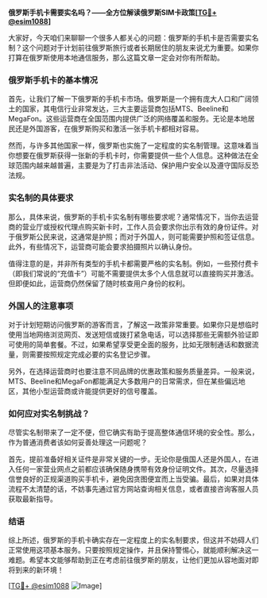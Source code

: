 **俄罗斯手机卡需要实名吗？——全方位解读俄罗斯SIM卡政策[[TG💪+ @esim1088](https://t.me/s/esim1088)]**

大家好，今天咱们来聊聊一个很多人都关心的问题：俄罗斯的手机卡是否需要实名制？这个问题对于计划前往俄罗斯旅行或者长期居住的朋友来说尤为重要。如果你打算在俄罗斯使用本地通信服务，那么这篇文章一定会对你有所帮助。

### 俄罗斯手机卡的基本情况

首先，让我们了解一下俄罗斯的手机卡市场。俄罗斯是一个拥有庞大人口和广阔领土的国家，其电信行业非常发达，三大主要运营商包括MTS、Beeline和MegaFon。这些运营商在全国范围内提供广泛的网络覆盖和服务。无论是本地居民还是外国游客，在俄罗斯购买和激活一张手机卡都相对容易。

然而，与许多其他国家一样，俄罗斯也实施了一定程度的实名制管理。这意味着当你想要在俄罗斯获得一张新的手机卡时，你需要提供一些个人信息。这种做法在全球范围内越来越普遍，主要是为了打击非法活动、保护用户安全以及遵守国际反恐法规。

### 实名制的具体要求

那么，具体来说，俄罗斯的手机卡实名制有哪些要求呢？通常情况下，当你去运营商的营业厅或授权代理点购买新卡时，工作人员会要求你出示有效的身份证件。对于俄罗斯公民来说，这通常是护照；而对于外国人，则可能需要护照和签证信息。此外，有些情况下，运营商可能会要求拍摄照片以确认身份。

值得注意的是，并非所有类型的手机卡都需要严格的实名制。例如，一些预付费卡（即我们常说的“充值卡”）可能不需要提供太多个人信息就可以直接购买并激活。但即便如此，运营商仍然保留了随时核查用户身份的权利。

### 外国人的注意事项

对于计划短期访问俄罗斯的游客而言，了解这一政策非常重要。如果你只是想临时使用当地网络浏览网页、发送短信或拨打紧急电话，可以选择那些无需额外验证即可使用的简单套餐。不过，如果希望享受更全面的服务，比如无限制通话和数据流量，则需要按照规定完成必要的实名登记步骤。

另外，在选择运营商时也要注意不同品牌的优惠政策和服务质量差异。一般来说，MTS、Beeline和MegaFon都能满足大多数用户的日常需求，但在某些偏远地区，其他小型运营商或许能提供更好的信号覆盖。

### 如何应对实名制挑战？

尽管实名制带来了一定不便，但它确实有助于提高整体通信环境的安全性。那么，作为普通消费者该如何妥善处理这一问题呢？

首先，提前准备好相关证件是非常关键的一步。无论你是俄国人还是外国人，在进入任何一家营业网点之前都应该确保随身携带有效身份证明文件。其次，尽量选择信誉良好的正规渠道购买手机卡，避免因贪图便宜而上当受骗。最后，如果对具体流程不太清楚的话，不妨事先通过官方网站查询相关信息，或者直接咨询客服人员获取最新指导。

### 结语

综上所述，俄罗斯的手机卡确实存在一定程度上的实名制要求，但这并不妨碍人们正常使用这项基本服务。只要按照规定操作，并且保持警惕心，就能顺利解决这一难题。希望本文能够帮助到正在考虑前往俄罗斯的朋友，让他们更加从容地面对即将到来的新环境！

[[TG💪+ @esim1088](https://t.me/s/esim1088) ![Image](https://i.postimg.cc/4NQfJmqS/Snipaste-2025-05-13-00-14-12.png)]